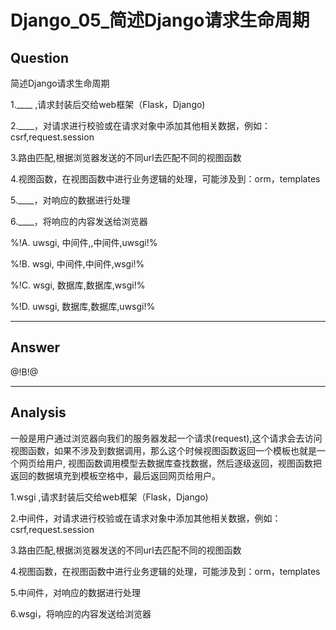 # Django_05_简述Django请求生命周期

## Question

简述Django请求生命周期

1.____ ,请求封装后交给web框架（Flask，Django)

2.____，对请求进行校验或在请求对象中添加其他相关数据，例如：csrf,request.session

3.路由匹配,根据浏览器发送的不同url去匹配不同的视图函数

4.视图函数，在视图函数中进行业务逻辑的处理，可能涉及到：orm，templates

5.____，对响应的数据进行处理

6.____，将响应的内容发送给浏览器

%!A. uwsgi, 中间件,,中间件,uwsgi!%

%!B. wsgi, 中间件,中间件,wsgi!%

%!C. wsgi, 数据库,数据库,wsgi!%

%!D. uwsgi, 数据库,数据库,uwsgi!%

------

## Answer

@!B!@

------

## Analysis

一般是用户通过浏览器向我们的服务器发起一个请求(request),这个请求会去访问视图函数，如果不涉及到数据调用，那么这个时候视图函数返回一个模板也就是一个网页给用户, 视图函数调用模型去数据库查找数据，然后逐级返回，视图函数把返回的数据填充到模板空格中，最后返回网页给用户。

1.wsgi ,请求封装后交给web框架（Flask，Django)

2.中间件，对请求进行校验或在请求对象中添加其他相关数据，例如：csrf,request.session

3.路由匹配,根据浏览器发送的不同url去匹配不同的视图函数

4.视图函数，在视图函数中进行业务逻辑的处理，可能涉及到：orm，templates

5.中间件，对响应的数据进行处理

6.wsgi，将响应的内容发送给浏览器